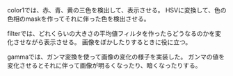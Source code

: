 color1では、赤、青、黄の三色を検出して、表示させる。
HSVに変換して、色の色相のmaskを作ってそれに伴った色を検出させる。

filterでは、どれくらいの大きさの平均値フィルタを作ったらどうなるのかを変化させながら表示させる。
画像をぼかしたりするときに役に立つ。

gammaでは、ガンマ変換を使って画像の変化の様子を実装した。
ガンマの値を変化させるとそれに伴って画像が明るくなったり、暗くなったりする。

